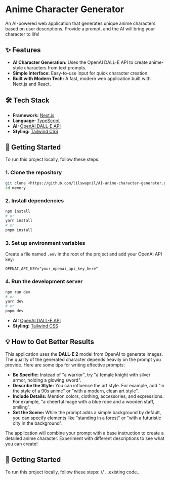 # Anime Character Generator

An AI-powered web application that generates unique anime characters based on user descriptions. Provide a prompt, and the AI will bring your character to life!

## ✨ Features

*   **AI Character Generation:** Uses the OpenAI DALL-E API to create anime-style characters from text prompts.
*   **Simple Interface:** Easy-to-use input for quick character creation.
*   **Built with Modern Tech:** A fast, modern web application built with Next.js and React.

## 🛠️ Tech Stack

*   **Framework:** [Next.js](https://nextjs.org/)
*   **Language:** [TypeScript](https://www.typescriptlang.org/)
*   **AI:** [OpenAI DALL-E API](https://openai.com/dall-e-2)
*   **Styling:** [Tailwind CSS](https://tailwindcss.com/)

## 🚀 Getting Started

To run this project locally, follow these steps:

### 1. Clone the repository

```bash
git clone <https://github.com/lilswapnil/AI-anime-character-generator.git>
cd memery
```

### 2. Install dependencies

```bash
npm install
# or
yarn install
# or
pnpm install
```

### 3. Set up environment variables

Create a file named `.env` in the root of the project and add your OpenAI API key:

```
OPENAI_API_KEY="your_openai_api_key_here"
```

### 4. Run the development server

```bash
npm run dev
# or
yarn dev
# or
pnpm dev
```

*   **AI:** [OpenAI DALL-E API](https://openai.com/dall-e-2)
*   **Styling:** [Tailwind CSS](https://tailwindcss.com/)

## 💡 How to Get Better Results

This application uses the **DALL-E 2** model from OpenAI to generate images. The quality of the generated character depends heavily on the prompt you provide. Here are some tips for writing effective prompts:

*   **Be Specific:** Instead of "a warrior", try "a female knight with silver armor, holding a glowing sword".
*   **Describe the Style:** You can influence the art style. For example, add "in the style of a 90s anime" or "with a modern, clean art style".
*   **Include Details:** Mention colors, clothing, accessories, and expressions. For example, "a cheerful mage with a blue robe and a wooden staff, smiling".
*   **Set the Scene:** While the prompt adds a simple background by default, you can specify elements like "standing in a forest" or "with a futuristic city in the background".

The application will combine your prompt with a base instruction to create a detailed anime character. Experiment with different descriptions to see what you can create!

## 🚀 Getting Started

To run this project locally, follow these steps:
// ...existing code...